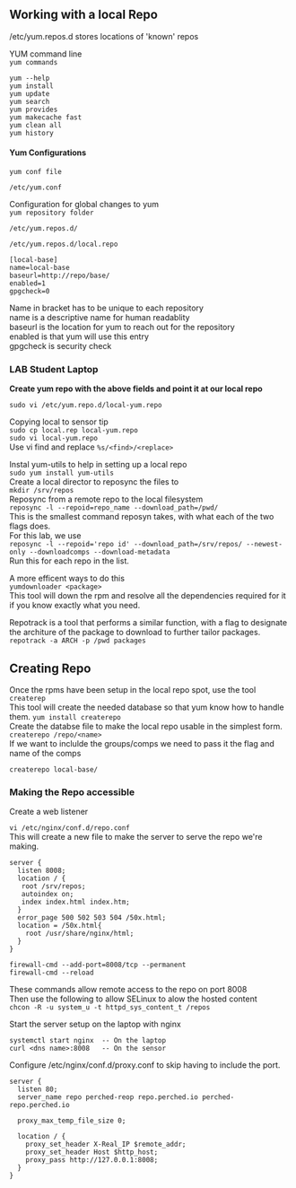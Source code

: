 ## Working with a local Repo  
/etc/yum.repos.d stores locations of 'known' repos  

YUM command line  
`yum commands`  
```
yum --help  
yum install  
yum update  
yum search  
yum provides  
yum makecache fast  
yum clean all
yum history
```

#### Yum Configurations
`yum conf file`
```
/etc/yum.conf
```
Configuration for global changes to yum  
`yum repository folder`  
```
/etc/yum.repos.d/
```
`/etc/yum.repos.d/local.repo`
```
[local-base]
name=local-base
baseurl=http://repo/base/
enabled=1
gpgcheck=0
```
Name in bracket has to be unique to each repository  
name is a descriptive name for human readablity  
baseurl is the location for yum to reach out for the repository  
enabled is that yum will use this entry  
gpgcheck is security check  

### **LAB Student Laptop**
**Create yum repo with the above fields and point it at our local repo**  
```
sudo vi /etc/yum.repo.d/local-yum.repo
```
 Copying local to sensor tip  
 `sudo cp local.rep local-yum.repo`  
 `sudo vi local-yum.repo`  
Use vi find and replace `%s/<find>/<replace>`  

Instal yum-utils to help in setting up a local repo  
`sudo yum install yum-utils`  
Create a local director to reposync the files to  
`mkdir /srv/repos`  
Reposync from a remote repo to the local filesystem  
`reposync -l --repoid=repo_name --download_path=/pwd/`  
This is the smallest command reposyn takes, with what each of the two flags does.  
For this lab, we use  
`reposync -l --repoid='repo id' --download_path=/srv/repos/ --newest-only --downloadcomps --download-metadata`  
Run this for each repo in the list.  

A more efficent ways to do this  
`yumdownloader <package>`  
This tool will down the rpm and resolve all the dependencies required for it if you know exactly what you need.  

Repotrack is a tool that performs a similar function, with a flag to designate the architure of the package to download to further tailor packages.  
`repotrack -a ARCH -p /pwd packages`  

## Creating Repo
Once the rpms have been setup in the local repo spot, use the tool `createrep`  
This tool will create the needed database so that yum know how to handle them.
`yum install createrepo`  
Create the databse file to make the local repo usable in the simplest form.  
`createrepo /repo/<name>`  
If we want to inclulde the groups/comps we need to pass it the flag and name of the comps

`createrepo local-base/`  

### Making the Repo accessible

Create a web listener  

`vi /etc/nginx/conf.d/repo.conf`  
This will create a new file to make the server to serve the repo we're making.  

```
server {
  listen 8008;
  location / {
   root /srv/repos;
   autoindex on;
   index index.html index.htm;
  }
  error_page 500 502 503 504 /50x.html;
  location = /50x.html{
    root /usr/share/nginx/html;
  }
}
```
```
firewall-cmd --add-port=8008/tcp --permanent
firewall-cmd --reload
```
These commands allow remote access to the repo on port 8008  
Then use the following to allow SELinux to alow the hosted content  
`chcon -R -u system_u -t httpd_sys_content_t /repos`  

Start the server setup on the laptop with nginx  
```
systemctl start nginx  -- On the laptop
curl <dns name>:8008   -- On the sensor
```

Configure /etc/nginx/conf.d/proxy.conf to skip having to include the port.  

```
server {
  listen 80;
  server_name repo perched-reop repo.perched.io perched-repo.perched.io

  proxy_max_temp_file_size 0;

  location / {
    proxy_set_header X-Real_IP $remote_addr;
    proxy_set_header Host $http_host;
    proxy_pass http://127.0.0.1:8008;
  }
}
```
